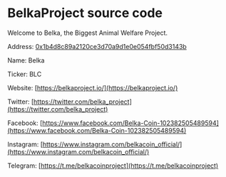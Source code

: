 # BelkaProject source code
Welcome to Belka, the Biggest Animal Welfare Project. 

Address:  [0x1b4d8c89a2120ce3d70a9d1e0e054fbf50d3143b](https://bscscan.com/address/0x1b4d8c89a2120ce3d70a9d1e0e054fbf50d3143b#code)

Name:     Belka

Ticker:   BLC

Website:  [https://belkaproject.io/](https://belkaproject.io/)

Twitter:  [https://twitter.com/belka_project](https://twitter.com/belka_project)

Facebook: [https://www.facebook.com/Belka-Coin-102382505489594](https://www.facebook.com/Belka-Coin-102382505489594)

Instagram: [https://www.instagram.com/belkacoin_official/](https://www.instagram.com/belkacoin_official/)

Telegram: [https://t.me/belkacoinproject](https://t.me/belkacoinproject)


